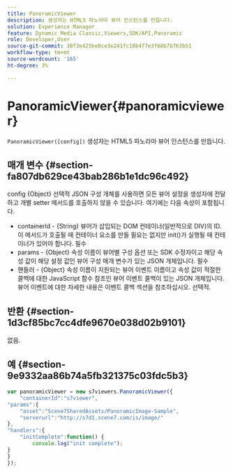 ```yaml
---
title: PanoramicViewer
description: 생성자는 HTML5 파노라마 뷰어 인스턴스를 만듭니다.
solution: Experience Manager
feature: Dynamic Media Classic,Viewers,SDK/API,Panoramic
role: Developer,User
source-git-commit: 38f3e425be0ce3e241fc18b477e3f68b7b763b51
workflow-type: tm+mt
source-wordcount: '165'
ht-degree: 3%

---
```


# PanoramicViewer{#panoramicviewer}

`PanoramicViewer([config])`
생성자는 HTML5 파노라마 뷰어 인스턴스를 만듭니다.

## 매개 변수 {#section-fa807db629ce43bab286b1e1dc96c492}

config
{Object} 선택적 JSON 구성 개체를 사용하면 모든 뷰어 설정을 생성자에 전달하고 개별 setter 메서드를 호출하지 않을 수 있습니다. 여기에는 다음 속성이 포함됩니다.

* containerId - {String} 뷰어가 삽입되는 DOM 컨테이너(일반적으로 DIV)의 ID. 이 메서드가 호출될 때 컨테이너 요소를 만들 필요는 없지만 init()가 실행될 때 컨테이너가 있어야 합니다. 필수
* params - {Object} 속성 이름이 뷰어별 구성 옵션 또는 SDK 수정자이고 해당 속성 값이 해당 설정 값인 뷰어 구성 매개 변수가 있는 JSON 개체입니다. 필수
* 핸들러 - {Object} 속성 이름이 지원되는 뷰어 이벤트 이름이고 속성 값이 적절한 콜백에 대한 JavaScript 함수 참조인 뷰어 이벤트 콜백이 있는 JSON 개체입니다. 뷰어 이벤트에 대한 자세한 내용은 이벤트 콜백 섹션을 참조하십시오. 선택적.


## 반환 {#section-1d3cf85bc7cc4dfe9670e038d02b9101}

없음.

## 예 {#section-9e9332aa86b74a5fb321375c03fdc5b3}

```javascript {.line-numbers}
var panoramicViewer = new s7viewers.PanoramicViewer({
    "containerId":"s7viewer",
"params":{
    "asset":"Scene7SharedAssets/PanoramicImage-Sample",
    "serverurl":"http://s7d1.scene7.com/is/image/"
},
"handlers":{
    "initComplete":function() {
        console.log("init complete");
}
}
});
```
